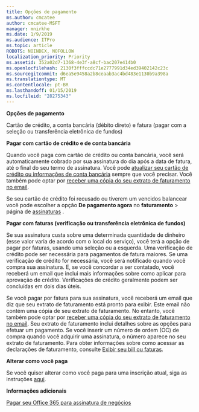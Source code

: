 ```yaml
---
title: Opções de pagamento
ms.author: cmcatee
author: cmcatee-MSFT
manager: mnirkhe
ms.date: 1/9/2019
ms.audience: ITPro
ms.topic: article
ROBOTS: NOINDEX, NOFOLLOW
localization_priority: Priority
ms.assetid: 352a02d7-1368-4e3f-a8cf-bac207e414b0
ms.openlocfilehash: 2130f3fffccdc71e2777991d34ed39402142c23c
ms.sourcegitcommit: d6ea5e9458a2b8ceaab3ac4bd483e1130b9a398a
ms.translationtype: MT
ms.contentlocale: pt-BR
ms.lasthandoff: 01/15/2019
ms.locfileid: "28275343"
---
```

 **Opções de pagamento**
  
Cartão de crédito, a conta bancária (débito direto) e fatura (pagar com a seleção ou transferência eletrônica de fundos)
  
 **Pagar com cartão de crédito e de conta bancária**
  
Quando você paga com cartão de crédito ou conta bancária, você será automaticamente cobrado por sua assinatura do dia após a data de fatura, até o final do seu termo de assinatura. Você pode [atualizar seu cartão de crédito ou informações de conta bancária](https://docs.microsoft.com/en-us/office365/admin/subscriptions-and-billing/add-update-or-remove-credit-card-or-bank-account?view=o365-worldwide) sempre que você precisar. Você também pode optar por [receber uma cópia do seu extrato de faturamento no email](https://docs.microsoft.com/en-us/office365/admin/subscriptions-and-billing/pay-for-your-subscription?view=o365-worldwide#receive-a-copy-of-your-billing-statement-in-email).
  
Se seu cartão de crédito foi recusado ou tiverem um vencidos balancear você pode escolher a opção **De pagamento agora** no **faturamento** \> página de [assinaturas](https://portal.office.com/adminportal/home#/subscriptions) . 
  
 **Pagar com faturas (verificação ou transferência eletrônica de fundos)**
  
Se sua assinatura custa sobre uma determinada quantidade de dinheiro (esse valor varia de acordo com o local do serviço), você terá a opção de pagar por faturas, usando uma seleção ou a esquerda. Uma verificação de crédito pode ser necessária para pagamentos de fatura maiores. Se uma verificação de crédito for necessária, você será notificado quando você compra sua assinatura. E, se você concordar a ser contatado, você receberá um email que inclui mais informações sobre como aplicar para aprovação de crédito. Verificações de crédito geralmente podem ser concluídas em dois dias úteis.
  
Se você pagar por fatura para sua assinatura, você receberá um email que diz que seu extrato de faturamento está pronto para exibir. Este email não contém uma cópia de seu extrato de faturamento. No entanto, você também pode optar por [receber uma cópia do seu extrato de faturamento no email](https://docs.microsoft.com/en-us/office365/admin/subscriptions-and-billing/pay-for-your-subscription?view=o365-worldwide#receive-a-copy-of-your-billing-statement-in-email). Seu extrato de faturamento inclui detalhes sobre as opções para efetuar um pagamento. Se você inserir um número de ordem (OC) de compra quando você adquirir uma assinatura, o número aparece no seu extrato de faturamento. Para obter informações sobre como acessar as declarações de faturamento, consulte [Exibir seu bill ou faturas](https://docs.microsoft.com/en-us/office365/admin/subscriptions-and-billing/view-your-bill-or-invoice?view=o365-worldwide).
  
 **Alterar como você paga**
  
Se você quiser alterar como você paga para uma inscrição atual, siga as instruções [aqui](https://docs.microsoft.com/en-us/office365/admin/subscriptions-and-billing/change-payment-method?view=o365-worldwide).
  
 **Informações adicionais**
  
[Pagar seu Office 365 para assinatura de negócios](https://docs.microsoft.com/en-us/office365/admin/subscriptions-and-billing/pay-for-your-subscription?view=o365-worldwide)
  

